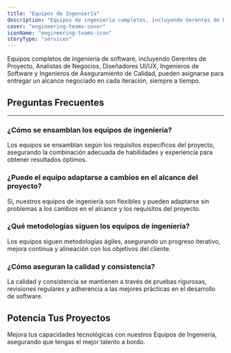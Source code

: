 ```yaml
---
title: "Equipos de Ingeniería"
description: "Equipos de ingeniería completos, incluyendo Gerentes de Proyecto, Analistas, Diseñadores, Ingenieros y QA, entregan alcances negociados a tiempo."
cover: "engineering-teams-cover"
iconName: "engineering-teams-icon"
storyType: "services"
---
```


Equipos completos de ingeniería de software, incluyendo Gerentes de Proyecto, Analistas de Negocios, Diseñadores UI/UX, Ingenieros de Software y Ingenieros de Aseguramiento de Calidad, pueden asignarse para entregar un alcance negociado en cada iteración, siempre a tiempo.

## Preguntas Frecuentes

---

### ¿Cómo se ensamblan los equipos de ingeniería?

Los equipos se ensamblan según los requisitos específicos del proyecto, asegurando la combinación adecuada de habilidades y experiencia para obtener resultados óptimos.

### ¿Puede el equipo adaptarse a cambios en el alcance del proyecto?

Sí, nuestros equipos de ingeniería son flexibles y pueden adaptarse sin problemas a los cambios en el alcance y los requisitos del proyecto.

### ¿Qué metodologías siguen los equipos de ingeniería?

Los equipos siguen metodologías ágiles, asegurando un progreso iterativo, mejora continua y alineación con los objetivos del cliente.

### ¿Cómo aseguran la calidad y consistencia?

La calidad y consistencia se mantienen a través de pruebas rigurosas, revisiones regulares y adherencia a las mejores prácticas en el desarrollo de software.

## Potencia Tus Proyectos

Mejora tus capacidades tecnológicas con nuestros Equipos de Ingeniería, asegurando que tengas el mejor talento a bordo.
